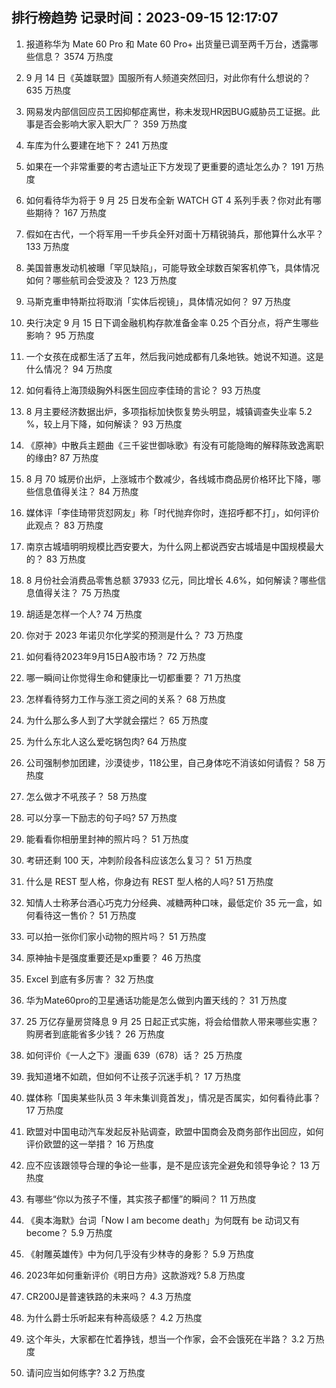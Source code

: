 
## 排行榜趋势 记录时间：2023-09-15 12:17:07
  
  1. 报道称华为 Mate 60 Pro 和 Mate 60 Pro+ 出货量已调至两千万台，透露哪些信息？ 3574 万热度
    
  2. 9 月 14 日《英雄联盟》国服所有人频道突然回归，对此你有什么想说的？ 635 万热度
    
  3. 网易发内部信回应员工因抑郁症离世，称未发现HR因BUG威胁员工证据。此事是否会影响大家入职大厂？ 359 万热度
    
  4. 车库为什么要建在地下？ 241 万热度
    
  5. 如果在一个非常重要的考古遗址正下方发现了更重要的遗址怎么办？ 191 万热度
    
  6. 如何看待华为将于 9 月 25 日发布全新 WATCH GT 4 系列手表？你对此有哪些期待？ 167 万热度
    
  7. 假如在古代，一个将军用一千步兵全歼对面十万精锐骑兵，那他算什么水平？ 133 万热度
    
  8. 美国普惠发动机被曝「罕见缺陷」，可能导致全球数百架客机停飞，具体情况如何？哪些航司会受波及？ 123 万热度
    
  9. 马斯克重申特斯拉将取消「实体后视镜」，具体情况如何？ 97 万热度
    
  10. 央行决定 9 月 15 日下调金融机构存款准备金率 0.25 个百分点，将产生哪些影响？ 95 万热度
    
  11. 一个女孩在成都生活了五年，然后我问她成都有几条地铁。她说不知道。这是什么情况？ 94 万热度
    
  12. 如何看待上海顶级胸外科医生回应李佳琦的言论？ 93 万热度
    
  13. 8 月主要经济数据出炉，多项指标加快恢复势头明显，城镇调查失业率 5.2 %，较上月下降，如何解读？ 93 万热度
    
  14. 《原神》中散兵主题曲《三千娑世御咏歌》有没有可能隐晦的解释陈致逸离职的缘由? 87 万热度
    
  15. 8 月 70 城房价出炉，上涨城市个数减少，各线城市商品房价格环比下降，哪些信息值得关注？ 84 万热度
    
  16. 媒体评「李佳琦带货怼网友」称「时代抛弃你时，连招呼都不打」，如何评价此观点？ 83 万热度
    
  17. 南京古城墙明明规模比西安要大，为什么网上都说西安古城墙是中国规模最大的？ 83 万热度
    
  18. 8 月份社会消费品零售总额 37933 亿元，同比增长 4.6%，如何解读？哪些信息值得关注？ 75 万热度
    
  19. 胡适是怎样一个人? 74 万热度
    
  20. 你对于 2023 年诺贝尔化学奖的预测是什么？ 73 万热度
    
  21. 如何看待2023年9月15日A股市场？ 72 万热度
    
  22. 哪一瞬间让你觉得生命和健康比一切都重要？ 71 万热度
    
  23. 怎样看待努力工作与涨工资之间的关系？ 68 万热度
    
  24. 为什么那么多人到了大学就会摆烂？ 65 万热度
    
  25. 为什么东北人这么爱吃锅包肉? 64 万热度
    
  26. 公司强制参加团建，沙漠徒步，118公里，自己身体吃不消该如何请假？ 58 万热度
    
  27. 怎么做才不吼孩子？ 58 万热度
    
  28. 可以分享一下励志的句子吗? 57 万热度
    
  29. 能看看你相册里封神的照片吗？ 51 万热度
    
  30. 考研还剩 100 天，冲刺阶段各科应该怎么复习？ 51 万热度
    
  31. 什么是 REST 型人格，你身边有 REST 型人格的人吗? 51 万热度
    
  32. 知情人士称茅台酒心巧克力分经典、减糖两种口味，最低定价 35 元一盒，如何看待这一售价？ 51 万热度
    
  33. 可以拍一张你们家小动物的照片吗？ 51 万热度
    
  34. 原神抽卡是强度重要还是xp重要？ 46 万热度
    
  35. Excel 到底有多厉害？ 32 万热度
    
  36. 华为Mate60pro的卫星通话功能是怎么做到内置天线的？ 31 万热度
    
  37. 25 万亿存量房贷降息 9 月 25 日起正式实施，将会给借款人带来哪些实惠？购房者到底能省多少钱？ 26 万热度
    
  38. 如何评价《一人之下》漫画 639（678）话？ 25 万热度
    
  39. 我知道堵不如疏，但如何不让孩子沉迷手机？ 17 万热度
    
  40. 媒体称「国奥某些队员 3 年未集训竟首发」，情况是否属实，如何看待此事？ 17 万热度
    
  41. 欧盟对中国电动汽车发起反补贴调查，欧盟中国商会及商务部作出回应，如何评价欧盟的这一举措？ 16 万热度
    
  42. 应不应该跟领导合理的争论一些事，是不是应该完全避免和领导争论？ 13 万热度
    
  43. 有哪些“你以为孩子不懂，其实孩子都懂”的瞬间？ 11 万热度
    
  44. 《奥本海默》台词「Now I am become death」为何既有 be 动词又有 become？ 5.9 万热度
    
  45. 《射雕英雄传》中为何几乎没有少林寺的身影？ 5.9 万热度
    
  46. 2023年如何重新评价《明日方舟》这款游戏? 5.8 万热度
    
  47. CR200J是普速铁路的未来吗？ 4.3 万热度
    
  48. 为什么爵士乐听起来有种高级感？ 4.2 万热度
    
  49. 这个年头，大家都在忙着挣钱，想当一个作家，会不会饿死在半路？ 3.2 万热度
    
  50. 请问应当如何练字? 3.2 万热度
    